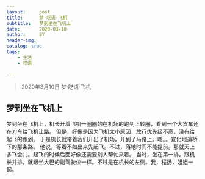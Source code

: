 ```yaml
---
layout:     post
title:      梦·呓语·飞机
subtitle:   梦到坐在飞机上
date:       2020-03-10
author:     BY
header-img: 
catalog: true
tags:
    - 生活
    - 呓语
    
---
```


> 2020年3月10日 梦·呓语·飞机
## 梦到坐在飞机上
梦到坐在飞机上，机长开着飞机一圈圈的在机场的跑到上转圈，看到一个大货车还在刀车给飞机让路。
但是，好像是因为飞机太小原因，放行优先级不高，没有给起飞的跑到。
于是机长就带着我们开出了机场。开到了马路上。嗯。。宣化地道桥下的那条路。
他说，等着不如出来先起飞。不过，落地时间不能提前。那就天上多飞会儿。起飞的时候后面好像还需要别人帮忙来着。
当时，坐在第一排。跟机长并排，就跟坐大巴的副驾驶位一样。不过是在机长的左侧。我，程扬，姐姐一起。
